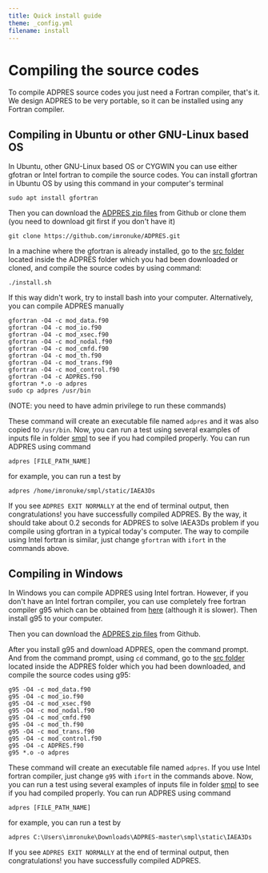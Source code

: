 ```yaml
---
title: Quick install guide
theme: _config.yml
filename: install
---
```


# Compiling the source codes
To compile ADPRES source codes you just need a Fortran compiler, that's it. We design ADPRES to be very portable, so it can be installed using any Fortran compiler.

## Compiling in Ubuntu or other GNU-Linux based OS
In Ubuntu, other GNU-Linux based OS or CYGWIN you can use either gfotran or Intel fortran to compile the source codes. You can install gfortran in Ubuntu OS by using this command in your computer's terminal

```
sudo apt install gfortran
```

Then you can download the [ADPRES zip files](https://github.com/imronuke/ADPRES/archive/ADPRES_v.1.2.zip) from Github or clone them (you need to download git first if you don't have it)

```
git clone https://github.com/imronuke/ADPRES.git
```

In a machine where the gfortran is already installed, go to the [src folder](https://github.com/imronuke/ADPRES/tree/master/src) located inside the ADPRES folder which you had been downloaded or cloned, and compile the source codes by using command:

```
./install.sh
```

If this way didn't work, try to install bash into your computer. Alternatively, you can compile ADPRES manually

```
gfortran -O4 -c mod_data.f90
gfortran -O4 -c mod_io.f90
gfortran -O4 -c mod_xsec.f90
gfortran -O4 -c mod_nodal.f90
gfortran -O4 -c mod_cmfd.f90
gfortran -O4 -c mod_th.f90
gfortran -O4 -c mod_trans.f90
gfortran -O4 -c mod_control.f90
gfortran -O4 -c ADPRES.f90
gfortran *.o -o adpres
sudo cp adpres /usr/bin
```

(NOTE: you need to have admin privilege to run these commands)

These command will create an executable file named `adpres` and it was also copied to `/usr/bin`. Now, you can run a test using several examples of inputs file in folder [smpl](https://github.com/imronuke/ADPRES/tree/master/smpl) to see if you had compiled properly. You can run ADPRES using command

```
adpres [FILE_PATH_NAME]
```

for example, you can run a test by

```
adpres /home/imronuke/smpl/static/IAEA3Ds
```

If you see `ADPRES EXIT NORMALLY` at the end of terminal output, then congratulations! you have successfully compiled ADPRES. By the way, it should take about 0.2 seconds for ADPRES to solve IAEA3Ds problem if you compile using gfortran in a typical today's computer. The way to compile using Intel fortran is similar, just change `gfortran` with `ifort` in the commands above.

## Compiling in Windows
In Windows you can compile ADPRES using Intel fortran. However, if you don't have an Intel fortran compiler, you can use completely free fortran compiler g95 which can be obtained from [here](https://www.fortran.com/wp-content/uploads/2013/05/g95-Mingw_201210.exe) (although it is slower). Then install g95 to your computer.

Then you can download the [ADPRES zip files](https://github.com/imronuke/ADPRES/archive/ADPRES_v.1.2.zip) from Github.

After you install g95 and download ADPRES, open the command prompt. And from the command prompt, using `cd` command, go to the [src folder](https://github.com/imronuke/ADPRES/tree/master/src) located inside the ADPRES folder which you had been downloaded, and compile the source codes using g95:

```
g95 -O4 -c mod_data.f90
g95 -O4 -c mod_io.f90
g95 -O4 -c mod_xsec.f90
g95 -O4 -c mod_nodal.f90
g95 -O4 -c mod_cmfd.f90
g95 -O4 -c mod_th.f90
g95 -O4 -c mod_trans.f90
g95 -O4 -c mod_control.f90
g95 -O4 -c ADPRES.f90
g95 *.o -o adpres
```

These command will create an executable file named `adpres`. If you use Intel fortran compiler, just change `g95` with `ifort` in the commands above. Now, you can run a test using several examples of inputs file in folder [smpl](https://github.com/imronuke/ADPRES/tree/master/smpl) to see if you had compiled properly. You can run ADPRES using command

```
adpres [FILE_PATH_NAME]
```

for example, you can run a test by

```
adpres C:\Users\imronuke\Downloads\ADPRES-master\smpl\static\IAEA3Ds
```

If you see `ADPRES EXIT NORMALLY` at the end of terminal output, then congratulations! you have successfully compiled ADPRES.
